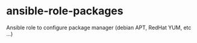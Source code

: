 # ansible-role-packages
Ansible role to configure package manager (debian APT, RedHat YUM, etc ...)
